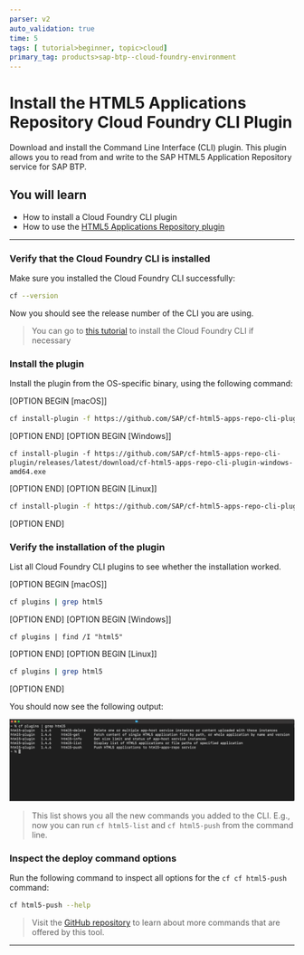 ```yaml
---
parser: v2
auto_validation: true
time: 5
tags: [ tutorial>beginner, topic>cloud]
primary_tag: products>sap-btp--cloud-foundry-environment
---
```


# Install the HTML5 Applications Repository Cloud Foundry CLI Plugin
<!-- description --> Download and install the Command Line Interface (CLI) plugin. This plugin allows you to read from and write to the SAP HTML5 Application Repository service for SAP BTP.

## You will learn
  - How to install a Cloud Foundry CLI plugin
  - How to use the [HTML5 Applications Repository plugin](https://github.com/SAP/cf-html5-apps-repo-cli-plugin)

---

### Verify that the Cloud Foundry CLI is installed


Make sure you installed the Cloud Foundry CLI successfully:
```Bash
cf --version
```

Now you should see the release number of the CLI you are using.

> You can go to [this tutorial](cp-cf-download-cli) to install the Cloud Foundry CLI if necessary


### Install the plugin



Install the plugin from the OS-specific binary, using the following command:

[OPTION BEGIN [macOS]]
```Bash
cf install-plugin -f https://github.com/SAP/cf-html5-apps-repo-cli-plugin/releases/latest/download/cf-html5-apps-repo-cli-plugin-darwin-amd64
```
[OPTION END]
[OPTION BEGIN [Windows]]
```Terminal
cf install-plugin -f https://github.com/SAP/cf-html5-apps-repo-cli-plugin/releases/latest/download/cf-html5-apps-repo-cli-plugin-windows-amd64.exe
```
[OPTION END]
[OPTION BEGIN [Linux]]
```Bash
cf install-plugin -f https://github.com/SAP/cf-html5-apps-repo-cli-plugin/releases/latest/download/cf-html5-apps-repo-cli-plugin-linux-amd64
```
[OPTION END]



### Verify the installation of the plugin


List all Cloud Foundry CLI plugins to see whether the installation worked.

[OPTION BEGIN [macOS]]
```Bash
cf plugins | grep html5   
```
[OPTION END]
[OPTION BEGIN [Windows]]
```Terminal
cf plugins | find /I "html5"
```
[OPTION END]
[OPTION BEGIN [Linux]]
```Bash
cf plugins | grep html5   
```
[OPTION END]

You should now see the following output:

![listed plugins](./cfplugins.png)

> This list shows you all the new commands you added to the CLI. E.g., now you can run `cf html5-list` and `cf html5-push` from the command line.

### Inspect the deploy command options

Run the following command to inspect all options for the `cf cf html5-push` command:
```Bash
cf html5-push --help
```

> Visit the [GitHub repository](https://sap.github.io/cf-html5-apps-repo-cli-plugin/) to learn about more commands that are offered by this tool.



---
